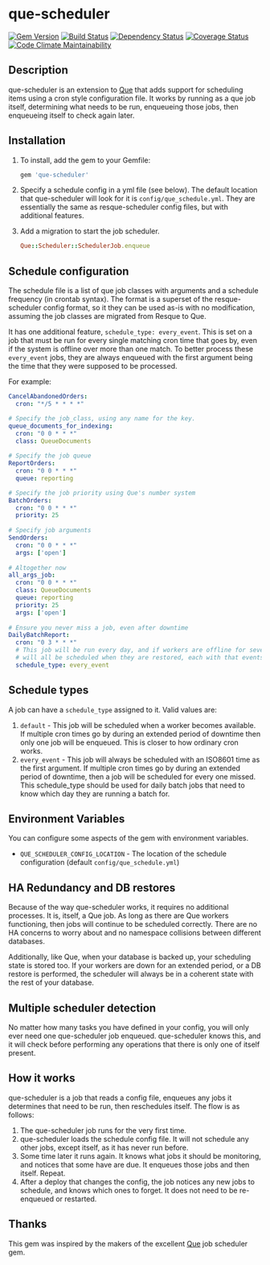 que-scheduler
================

[![Gem Version](https://badge.fury.io/rb/que-scheduler.svg)](https://badge.fury.io/rb/que-scheduler)
[![Build Status](https://travis-ci.org/hlascelles/que-scheduler.svg?branch=master)](https://travis-ci.org/hlascelles/que-scheduler)
[![Dependency Status](https://gemnasium.com/badges/github.com/hlascelles/que-scheduler.svg)](https://gemnasium.com/github.com/hlascelles/que-scheduler)
[![Coverage Status](https://coveralls.io/repos/github/hlascelles/que-scheduler/badge.svg?branch=master)](https://coveralls.io/github/hlascelles/que-scheduler?branch=master)
[![Code Climate Maintainability](https://api.codeclimate.com/v1/badges/710d2fc5202f95d76e8a/maintainability)](https://codeclimate.com/github/hlascelles/que-scheduler/maintainability)

## Description

que-scheduler is an extension to [Que](https://github.com/chanks/que) that adds support for scheduling 
items using a cron style configuration file. It works by running as a que job itself, determining what 
needs to be run, enqueueing those jobs, then enqueueing itself to check again later.

## Installation

1. To install, add the gem to your Gemfile:
    ```ruby
    gem 'que-scheduler'
    ```
1. Specify a schedule config in a yml file (see below). The default location that que-scheduler will 
look for it is `config/que_schedule.yml`. They are essentially the same as resque-scheduler config
files, but with additional features.

1. Add a migration to start the job scheduler.

    ```ruby
    Que::Scheduler::SchedulerJob.enqueue
    ```
    
## Schedule configuration

The schedule file is a list of que job classes with arguments and a schedule frequency (in crontab 
syntax). The format is a superset of the resque-scheduler config format, so it they can be used
as-is with no modification, assuming the job classes are migrated from Resque to Que.

It has one additional feature, `schedule_type: every_event`. This is set on a job that must be run for every 
single matching cron time that goes by, even if the system is offline over more than one match. To better process these `every_event` jobs, they are always enqueued with the first 
argument being the time that they were supposed to be processed.  
 
For example:

```yaml
CancelAbandonedOrders:
  cron: "*/5 * * * *"

# Specify the job_class, using any name for the key.
queue_documents_for_indexing:
  cron: "0 0 * * *"
  class: QueueDocuments
  
# Specify the job queue
ReportOrders:
  cron: "0 0 * * *"
  queue: reporting

# Specify the job priority using Que's number system
BatchOrders:
  cron: "0 0 * * *"
  priority: 25
  
# Specify job arguments
SendOrders:
  cron: "0 0 * * *"
  args: ['open']
  
# Altogether now
all_args_job:
  cron: "0 0 * * *"
  class: QueueDocuments
  queue: reporting
  priority: 25
  args: ['open']
  
# Ensure you never miss a job, even after downtime
DailyBatchReport:
  cron: "0 3 * * *"
  # This job will be run every day, and if workers are offline for several days, then the backlog
  # will all be scheduled when they are restored, each with that events timestamp as the first arg.
  schedule_type: every_event
```

## Schedule types

A job can have a `schedule_type` assigned to it. Valid values are:

1. `default` - This job will be scheduled when a worker becomes available. If multiple cron times 
  go by during an extended period of downtime then only one job will be enqueued. This is closer to 
  how ordinary cron works.
1. `every_event` - This job will always be scheduled with an ISO8601 time as the first argument. 
  If multiple cron times go by during an extended period of downtime, then a job will be scheduled 
  for every one missed. This schedule_type should be used for daily batch jobs that need to know 
  which day they are running a batch for.

## Environment Variables

You can configure some aspects of the gem with environment variables.

* `QUE_SCHEDULER_CONFIG_LOCATION` - The location of the schedule configuration (default `config/que_schedule.yml`)

## HA Redundancy and DB restores

Because of the way que-scheduler works, it requires no additional processes. It is, itself, a Que job.
As long as there are Que workers functioning, then jobs will continue to be scheduled correctly. There
are no HA concerns to worry about and no namespace collisions between different databases. 

Additionally, like Que, when your database is backed up, your scheduling state is stored too. If your 
workers are down for an extended period, or a DB restore is performed, the scheduler will always be 
in a coherent state with the rest of your database.

## Multiple scheduler detection

No matter how many tasks you have defined in your config, you will only ever need one que-scheduler
job enqueued. que-scheduler knows this, and it will check before performing any operations that 
there is only one of itself present.

## How it works

que-scheduler is a job that reads a config file, enqueues any jobs it determines that need to be run,
then reschedules itself. The flow is as follows:

1. The que-scheduler job runs for the very first time.
1. que-scheduler loads the schedule config file. It will not schedule any other jobs, except itself, as it has never run before.
1. Some time later it runs again. It knows what jobs it should be monitoring, and notices that some have are due. It enqueues those jobs and then itself. Repeat.
1. After a deploy that changes the config, the job notices any new jobs to schedule, and knows which ones to forget. It does not need to be re-enqueued or restarted.

## Thanks

This gem was inspired by the makers of the excellent [Que](https://github.com/chanks/que) job scheduler gem. 
